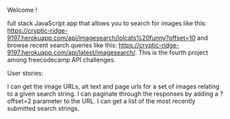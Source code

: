 
Welcome !

full stack JavaScript app that allows you to search for images like this: https://cryptic-ridge-9197.herokuapp.com/api/imagesearch/lolcats%20funny?offset=10 
and browse recent search queries like this: https://cryptic-ridge-9197.herokuapp.com/api/latest/imagesearch/. 
This is the fourth project among freecodecamp API challenges.

User stories:

I can get the image URLs, alt text and page urls for a set of images relating to a given search string.
I can paginate through the responses by adding a ?offset=2 parameter to the URL.
I can get a list of the most recently submitted search strings.
